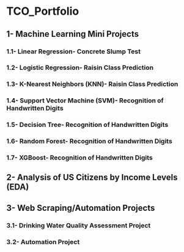 # TCO_Portfolio
## 1- Machine Learning Mini Projects
### 1.1- Linear Regression- Concrete Slump Test
### 1.2- Logistic Regression- Raisin Class Prediction
### 1.3- K-Nearest Neighbors (KNN)- Raisin Class Prediction
### 1.4- Support Vector Machine (SVM)- Recognition of Handwritten Digits
### 1.5- Decision Tree- Recognition of Handwritten Digits
### 1.6- Random Forest- Recognition of Handwritten Digits
### 1.7- XGBoost- Recognition of Handwritten Digits

## 2- Analysis of US Citizens by Income Levels (EDA)

## 3- Web Scraping/Automation Projects
### 3.1- Drinking Water Quality Assessment Project
### 3.2- Automation Project

